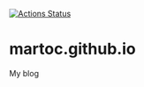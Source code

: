 [![Actions Status](https://github.com/martoc/martoc.github.io/workflows/Jekyll%20site%20CI/badge.svg)](https://github.com/martoc/martoc.github.io/actions)

# martoc.github.io

My blog
